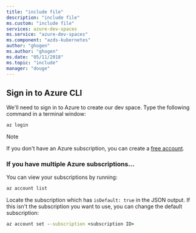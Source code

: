 ```yaml
---
title: "include file"
description: "include file"
ms.custom: "include file"
services: azure-dev-spaces
ms.service: "azure-dev-spaces"
ms.component: "azds-kubernetes"
author: "ghogen"
ms.author: "ghogen"
ms.date: "05/11/2018"
ms.topic: "include"
manager: "douge"
---
```

## Sign in to Azure CLI
We'll need to sign in to Azure to create our dev space. Type the following command in a terminal window:

```cmd
az login
```

> [!Note]
> If you don't have an Azure subscription, you can create a [free account](https://azure.microsoft.com/free).

### If you have multiple Azure subscriptions...
You can view your subscriptions by running: 

```cmd
az account list
```
Locate the  subscription which has `isDefault: true` in the JSON output.
If this isn't the subscription you want to use, you can change the default subscription:

```cmd
az account set --subscription <subscription ID>
```
